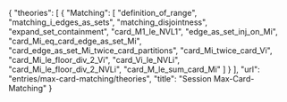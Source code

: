 {
    "theories": [
        {
            "Matching": [
                "definition_of_range",
                "matching_i_edges_as_sets",
                "matching_disjointness",
                "expand_set_containment",
                "card_M1_le_NVL1",
                "edge_as_set_inj_on_Mi",
                "card_Mi_eq_card_edge_as_set_Mi",
                "card_edge_as_set_Mi_twice_card_partitions",
                "card_Mi_twice_card_Vi",
                "card_Mi_le_floor_div_2_Vi",
                "card_Vi_le_NVLi",
                "card_Mi_le_floor_div_2_NVLi",
                "card_M_le_sum_card_Mi"
            ]
        }
    ],
    "url": "entries/max-card-matching/theories",
    "title": "Session Max-Card-Matching"
}
